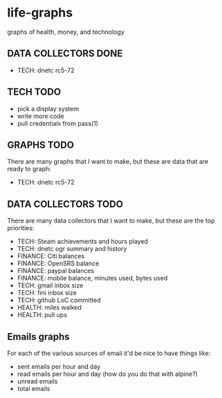 life-graphs
===========

graphs of health, money, and technology

DATA COLLECTORS DONE
--------------------

* TECH: dnetc rc5-72

TECH TODO
---------

* pick a display system
* write more code
* pull credentials from pass(1)

GRAPHS TODO
-----------

There are many graphs that I want to make, but these are data that are ready to graph:

* TECH: dnetc rc5-72

DATA COLLECTORS TODO
--------------------

There are many data collectors that I want to make, but these are the top priorities:

* TECH: Steam achievements and hours played
* TECH: dnetc ogr summary and history
* FINANCE: Citi balances
* FINANCE: OpenSRS balance
* FINANCE: paypal balances
* FINANCE: mobile balance, minutes used, bytes used
* TECH: gmail inbox size
* TECH: fini inbox size
* TECH: github LoC committed
* HEALTH: miles walked
* HEALTH: pull ups

Emails graphs
-------------

For each of the various sources of email it'd be nice to have things like:

* sent emails per hour and day
* read emails per hour and day (how do you do that with alpine?)
* unread emails
* total emails
